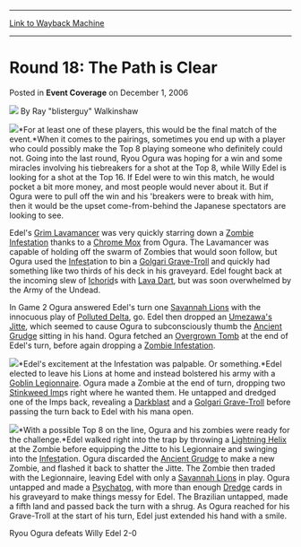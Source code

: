 
---
[Link to Wayback Machine](https://web.archive.org/web/20210503070224/https://magic.wizards.com/en/articles/archive/event-coverage/round-18-path-clear-2006-12-01)

[_metadata_:author]:- "Ray `blisterguy` Walkinshaw"
[_metadata_:description]:- "For at least one of these players, this would be the final match of the event.When it comes to the pairings, sometimes you end up with a player who could possibly make the Top 8 playing someone who definitely could not. Going into the last round, Ryou Ogura was hoping for a win and some miracles involving his tiebreakers for a shot at the Top 8, while Willy Edel is looking for"
[_metadata_:generator]:- "Drupal 7 (http://drupal.org)"
[_metadata_:node]:- "589856"
[_metadata_:publish_date]:- "2006-12-01"
[_metadata_:source]:- "div-main-content"
[_metadata_:title]:- "Round 18: The Path is Clear"
[_metadata_:wayback_capture_timestamp]:- "2021-05-03 07:02:24"
[_metadata_:wayback_raw_url]:- "https://web.archive.org/web/20210503070224id_/https://magic.wizards.com/en/articles/archive/event-coverage/round-18-path-clear-2006-12-01"
[_metadata_:wayback_url]:- "https://magic.wizards.com/en/articles/archive/event-coverage/round-18-path-clear-2006-12-01"
---


Round 18: The Path is Clear
===========================



 Posted in **Event Coverage**
 on December 1, 2006 






![](https://media.magic.wizards.com/styles/auth_small/public/generic-avatar-150_85.png)
By Ray "blisterguy" Walkinshaw











![](https://media.magic.wizards.com/image_legacy_migration/sideboard/images/worlds06/R18_Edel_Ogura_1.jpg)*For at least one of these players, this would be the final match of the event.*When it comes to the pairings, sometimes you end up with a player who could possibly make the Top 8 playing someone who definitely could not. Going into the last round, Ryou Ogura was hoping for a win and some miracles involving his tiebreakers for a shot at the Top 8, while Willy Edel is looking for a shot at the Top 16. If Edel were to win this match, he would pocket a bit more money, and most people would never about it. But if Ogura were to pull off the win and his 'breakers were to break with him, then it would be the upset come-from-behind the Japanese spectators are looking to see.


Edel's [Grim Lavamancer](http://gatherer.wizards.com/Pages/Card/Details.aspx?name=Grim+Lavamancer) was very quickly starring down a [Zombie Infestation](http://gatherer.wizards.com/Pages/Card/Details.aspx?name=Zombie+Infestation) thanks to a [Chrome Mox](http://gatherer.wizards.com/Pages/Card/Details.aspx?name=Chrome+Mox) from Ogura. The Lavamancer was capable of holding off the swarm of Zombies that would soon follow, but Ogura used the [Infest](http://gatherer.wizards.com/Pages/Card/Details.aspx?name=Infest)ation to bin a [Golgari Grave-Troll](http://gatherer.wizards.com/Pages/Card/Details.aspx?name=Golgari+Grave-Troll) and quickly had something like two thirds of his deck in his graveyard. Edel fought back at the incoming slew of [Ichorid](http://gatherer.wizards.com/Pages/Card/Details.aspx?name=Ichorid)s with [Lava Dart](http://gatherer.wizards.com/Pages/Card/Details.aspx?name=Lava+Dart), but was soon overwhelmed by the Army of the Undead. 


In Game 2 Ogura answered Edel's turn one [Savannah Lions](http://gatherer.wizards.com/Pages/Card/Details.aspx?name=Savannah+Lions) with the innocuous play of [Polluted Delta](http://gatherer.wizards.com/Pages/Card/Details.aspx?name=Polluted+Delta), go. Edel then dropped an [Umezawa's Jitte](http://gatherer.wizards.com/Pages/Card/Details.aspx?name=Umezawa%27s+Jitte), which seemed to cause Ogura to subconsciously thumb the [Ancient Grudge](http://gatherer.wizards.com/Pages/Card/Details.aspx?name=Ancient+Grudge) sitting in his hand. Ogura fetched an [Overgrown Tomb](http://gatherer.wizards.com/Pages/Card/Details.aspx?name=Overgrown+Tomb) at the end of Edel's turn, before again dropping a [Zombie Infestation](http://gatherer.wizards.com/Pages/Card/Details.aspx?name=Zombie+Infestation). 


![](https://media.magic.wizards.com/image_legacy_migration/sideboard/images/worlds06/R18_Edel.jpg)*Edel's excitement at the Infestation was palpable. Or something.*Edel elected to leave his Lions at home and instead bolstered his army with a [Goblin Legionnaire](http://gatherer.wizards.com/Pages/Card/Details.aspx?name=Goblin+Legionnaire). Ogura made a Zombie at the end of turn, dropping two [Stinkweed Imp](http://gatherer.wizards.com/Pages/Card/Details.aspx?name=Stinkweed+Imp)s right where he wanted them. He untapped and dredged one of the Imps back, revealing a [Darkblast](http://gatherer.wizards.com/Pages/Card/Details.aspx?name=Darkblast) and a [Golgari Grave-Troll](http://gatherer.wizards.com/Pages/Card/Details.aspx?name=Golgari+Grave-Troll) before passing the turn back to Edel with his mana open. 


![](https://media.magic.wizards.com/image_legacy_migration/sideboard/images/worlds06/R18_Ogura.jpg)*With a possible Top 8 on the line, Ogura and his zombies were ready for the challenge.*Edel walked right into the trap by throwing a [Lightning Helix](http://gatherer.wizards.com/Pages/Card/Details.aspx?name=Lightning+Helix) at the Zombie before equipping the Jitte to his Legionnaire and swinging into the [Infest](http://gatherer.wizards.com/Pages/Card/Details.aspx?name=Infest)ation. Ogura discarded the [Ancient Grudge](http://gatherer.wizards.com/Pages/Card/Details.aspx?name=Ancient+Grudge) to make a new Zombie, and flashed it back to shatter the Jitte. The Zombie then traded with the Legionnaire, leaving Edel with only a [Savannah Lions](http://gatherer.wizards.com/Pages/Card/Details.aspx?name=Savannah+Lions) in play. Ogura untapped and made a [Psychatog](http://gatherer.wizards.com/Pages/Card/Details.aspx?name=Psychatog), with more than enough [Dredge](http://gatherer.wizards.com/Pages/Card/Details.aspx?name=Dredge) cards in his graveyard to make things messy for Edel. The Brazilian untapped, made a fifth land and passed back the turn with a shrug. As Ogura reached for his Grave-Troll at the start of his turn, Edel just extended his hand with a smile.


Ryou Ogura defeats Willy Edel 2-0







